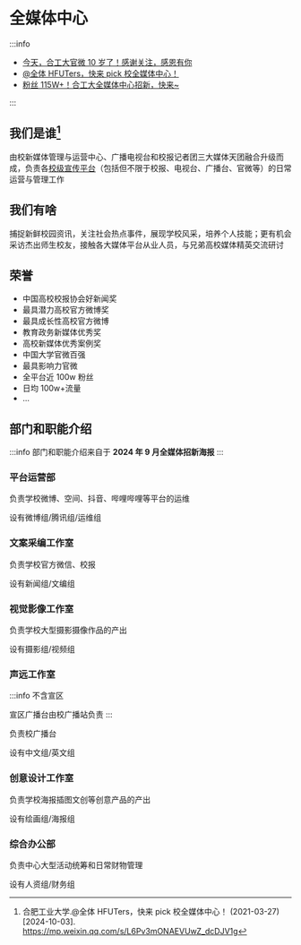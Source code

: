 # 全媒体中心

:::info

- [今天，合工大官微 10 岁了！感谢关注，感恩有你](http://mp.weixin.qq.com/s?__biz=MzA3OTQ2MzQzMg==&mid=2651643086&idx=1&sn=fd8ac85debcdae7dbf46ade9e4ccd0c7&chksm=8525a0e95f8a1e7d69896a61d1072c19b1942c7e74701b929f8211367c6420e72e488f5518bb&mpshare=1&scene=23&srcid=1003PkJyUb09kUVd5eQ3I7hM&sharer_shareinfo=38cbbd80b8665a52c6eff47243dc6992&sharer_shareinfo_first=38cbbd80b8665a52c6eff47243dc6992#rd)
- [@全体 HFUTers，快来 pick 校全媒体中心！](http://mp.weixin.qq.com/s?__biz=MzA3OTQ2MzQzMg==&mid=2651564074&idx=1&sn=ef9e229e3857a076d39e7fbefef9930a&chksm=857f6f81966816a2816d43e71d477f66346b0c0a6ef4b071a92eaa07bf2d003954ff52e00ae2&mpshare=1&scene=23&srcid=1003EDdApfp6bftDTEMCQ2x6&sharer_shareinfo=20e9396f8cc946882ebcf9bedf58b2be&sharer_shareinfo_first=20e9396f8cc946882ebcf9bedf58b2be#rd)
- [粉丝 115W+！合工大全媒体中心招新，快来~](http://mp.weixin.qq.com/s?__biz=MzA3OTQ2MzQzMg==&mid=2651607620&idx=1&sn=2f99dca0f48037a115a90663008c17f3&chksm=85faffac1a2bb14e4160aa717e661731ce81166ec60b38da9c94bbfde6684d073ab6e4af25c8&mpshare=1&scene=23&srcid=100354BLXr6slDZjlPhKzNXg&sharer_shareinfo=f2405dd88d7b84e84b7450d9f423e3d5&sharer_shareinfo_first=f2405dd88d7b84e84b7450d9f423e3d5#rd)

:::

## 我们是谁[^1]

由校新媒体管理与运营中心、广播电视台和校报记者团三大媒体天团融合升级而成，负责各[校级宣传平台](../../contact/index.md)（包括但不限于校报、电视台、广播台、官微等）的日常运营与管理工作

## 我们有啥

捕捉新鲜校园资讯，关注社会热点事件，展现学校风采，培养个人技能；更有机会采访杰出师生校友，接触各大媒体平台从业人员，与兄弟高校媒体精英交流研讨

## 荣誉

- 中国高校校报协会好新闻奖
- 最具潜力高校官方微博奖
- 最具成长性高校官方微博
- 教育政务新媒体优秀奖
- 高校新媒体优秀案例奖
- 中国大学官微百强
- 最具影响力官微
- 全平台近 100w 粉丝
- 日均 100w+流量
- ...

## 部门和职能介绍

:::info
部门和职能介绍来自于 **2024 年 9 月全媒体招新海报**
:::

### 平台运营部

负责学校微博、空间、抖音、哔哩哔哩等平台的运维

设有微博组/腾讯组/运维组

### 文案采编工作室

负责学校官方微信、校报

设有新闻组/文编组

### 视觉影像工作室

负责学校大型摄影摄像作品的产出

设有摄影组/视频组

### 声远工作室

:::info
不含宣区

宣区广播台由校广播站负责
:::

负责校广播台

设有中文组/英文组

### 创意设计工作室

负责学校海报插图文创等创意产品的产出

设有绘画组/海报组

### 综合办公部

负责中心大型活动统筹和日常财物管理

设有人资组/财务组

[^1]: 合肥工业大学.@全体 HFUTers，快来 pick 校全媒体中心！ (2021-03-27)\[2024-10-03].
<https://mp.weixin.qq.com/s/L6Pv3mONAEVUwZ_dcDJV1g>
